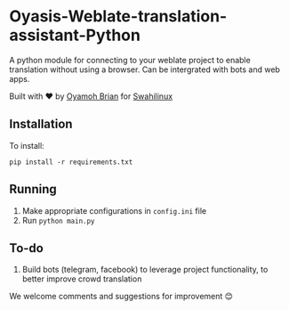 # Oyasis-Weblate-translation-assistant-Python

A python module for connecting to your weblate project to enable translation without using a browser. Can be intergrated with bots and web apps. 

Built with ❤️ by [Oyamoh Brian](https://github.com/oyamoh-brian) for [Swahilinux](https://swahilinux.org)

## Installation

To install:

`pip install -r requirements.txt`

## Running

1. Make appropriate configurations in `config.ini` file
3. Run `python main.py`

## To-do

1. Build bots (telegram, facebook) to leverage project functionality, to better improve crowd translation

We welcome comments and suggestions for improvement 😊

